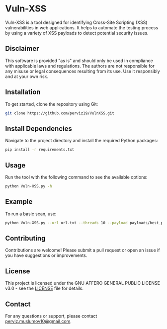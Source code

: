 # Vuln-XSS
Vuln-XSS is a tool designed for identifying Cross-Site Scripting (XSS) vulnerabilities in web applications. It helps to automate the testing process by using a variety of XSS payloads to detect potential security issues.

## Disclaimer
This software is provided "as is" and should only be used in compliance with applicable laws and regulations. The authors are not responsible for any misuse or legal consequences resulting from its use. Use it responsibly and at your own risk.


## Installation
To get started, clone the repository using Git:
```bash
git clone https://github.com/perviz19/VulnXSS.git
```
## Install Dependencies
Navigate to the project directory and install the required Python packages:

```bash
pip install -r requirements.txt
```

## Usage
Run the tool with the following command to see the available options:

```bash
python Vuln-XSS.py -h
```

## Example
To run a basic scan, use:
```bash
python Vuln-XSS.py --url url.txt --threads 10 --payload payloads/best_payload(1500).txt 
```

## Contributing
Contributions are welcome! Please submit a pull request or open an issue if you have suggestions or improvements.

## License
This project is licensed under the GNU AFFERO GENERAL PUBLIC LICENSE v3.0 - see the [LICENSE](LICENSE) file for details.

## Contact
For any questions or support, please contact perviz.muslumov10@gmail.com.

